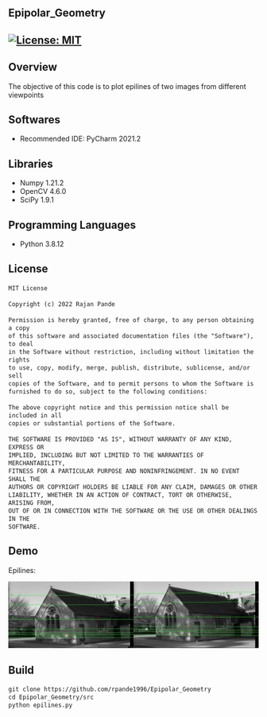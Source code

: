 ## Epipolar_Geometry
[![License: MIT](https://img.shields.io/badge/License-MIT-green.svg)](https://opensource.org/licenses/MIT)
---
## Overview

The objective of this code is to plot epilines of two images from different viewpoints

## Softwares

* Recommended IDE: PyCharm 2021.2

## Libraries

* Numpy 1.21.2
* OpenCV 4.6.0
* SciPy 1.9.1

## Programming Languages

* Python 3.8.12

## License 

```
MIT License

Copyright (c) 2022 Rajan Pande

Permission is hereby granted, free of charge, to any person obtaining a copy
of this software and associated documentation files (the "Software"), to deal
in the Software without restriction, including without limitation the rights
to use, copy, modify, merge, publish, distribute, sublicense, and/or sell
copies of the Software, and to permit persons to whom the Software is
furnished to do so, subject to the following conditions:

The above copyright notice and this permission notice shall be included in all
copies or substantial portions of the Software.

THE SOFTWARE IS PROVIDED "AS IS", WITHOUT WARRANTY OF ANY KIND, EXPRESS OR
IMPLIED, INCLUDING BUT NOT LIMITED TO THE WARRANTIES OF MERCHANTABILITY,
FITNESS FOR A PARTICULAR PURPOSE AND NONINFRINGEMENT. IN NO EVENT SHALL THE
AUTHORS OR COPYRIGHT HOLDERS BE LIABLE FOR ANY CLAIM, DAMAGES OR OTHER
LIABILITY, WHETHER IN AN ACTION OF CONTRACT, TORT OR OTHERWISE, ARISING FROM,
OUT OF OR IN CONNECTION WITH THE SOFTWARE OR THE USE OR OTHER DEALINGS IN THE 
SOFTWARE.
```

## Demo

Epilines:

![ezgif com-gif-maker](output/epilines.jpg)



## Build

```
git clone https://github.com/rpande1996/Epipolar_Geometry
cd Epipolar_Geometry/src
python epilines.py
```